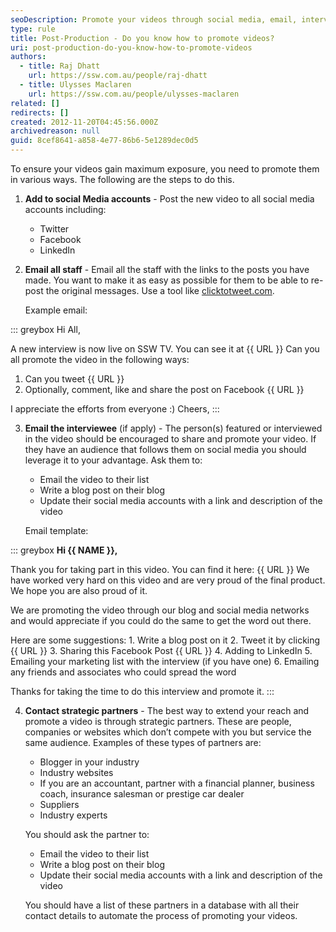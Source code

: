 ```yaml
---
seoDescription: Promote your videos through social media, email, interviewees, and strategic partners to maximize exposure and reach.
type: rule
title: Post-Production - Do you know how to promote videos?
uri: post-production-do-you-know-how-to-promote-videos
authors:
  - title: Raj Dhatt
    url: https://ssw.com.au/people/raj-dhatt
  - title: Ulysses Maclaren
    url: https://ssw.com.au/people/ulysses-maclaren
related: []
redirects: []
created: 2012-11-20T04:45:56.000Z
archivedreason: null
guid: 8cef8641-a858-4e77-86b6-5e1289dec0d5
---
```


To ensure your videos gain maximum exposure, you need to promote them in various ways. The following are the steps to do this.

<!--endintro-->

1. **Add to social Media accounts** - Post the new video to all social media accounts including:

   * Twitter
   * Facebook
   * LinkedIn

2. **Email all staff** - Email all the staff with the links to the posts you have made. You want to make it as easy as possible for them to be able to re-post the original messages. Use a tool like [clicktotweet.com](https://clicktotweet.com/).

   Example email:

::: greybox
Hi All,

A new interview is now live on SSW TV. You can see it at {{ URL }}
Can you all promote the video in the following ways:

1. Can you tweet {{ URL }}
2. Optionally, comment, like and share the post on Facebook {{ URL }}

I appreciate the efforts from everyone :)
Cheers,
:::

3. **Email the interviewee** (if apply) - The person(s) featured or interviewed in the video should be encouraged to share and promote your video. If they have an audience that follows them on social media you should leverage it to your advantage.
   Ask them to:

   * Email the video to their list
   * Write a blog post on their blog
   * Update their social media accounts with a link and description of the video

   Email template:

::: greybox
**Hi {{ NAME }},**

Thank you for taking part in this video. You can find it here: {{ URL }}
We have worked very hard on this video and are very proud of the final product. We hope you are also proud of it.

We are promoting the video through our blog and social media networks and would appreciate if you could do the same to get the word out there.

Here are some suggestions: 1. Write a blog post on it 2. Tweet it by clicking {{ URL }} 3. Sharing this Facebook Post {{ URL }} 4. Adding to LinkedIn 5. Emailing your marketing list with the interview (if you have one) 6. Emailing any friends and associates who could spread the word

Thanks for taking the time to do this interview and promote it.
:::

4. **Contact strategic partners** - The best way to extend your reach and promote a video is through strategic partners. These are people, companies or websites which don’t compete with you but service the same audience. Examples of these types of partners are:

   * Blogger in your industry
   * Industry websites
   * If you are an accountant, partner with a financial planner, business coach, insurance salesman or prestige car dealer
   * Suppliers
   * Industry experts

   You should ask the partner to:

   * Email the video to their list
   * Write a blog post on their blog
   * Update their social media accounts with a link and description of the video

   You should have a list of these partners in a database with all their contact details to automate the process of promoting your videos.
